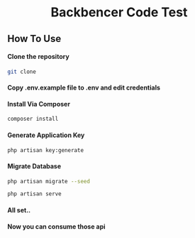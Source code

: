 <h1 align="center">Backbencer Code Test</h1>

## How To Use

#### Clone the repository

```bash
git clone
```

#### Copy .env.example file to .env and edit credentials

#### Install Via Composer

```bash
composer install
```

#### Generate Application Key

```bash
php artisan key:generate
```

#### Migrate Database

```bash
php artisan migrate --seed
```

```bash
php artisan serve
```

#### All set.. 
#### Now you can consume those api



